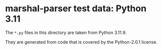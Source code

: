# marshal-parser test data: Python 3.11

The `*.py` files in this directory are taken from Python 3.11.9.

They are generated from code that is covered by the Python-2.0.1 license.


